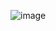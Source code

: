 ![image](https://github.com/Still-Learning-code/Random-Number-Generator/assets/60667599/e721546c-f33a-412d-b3e3-3985e9b209d5)

